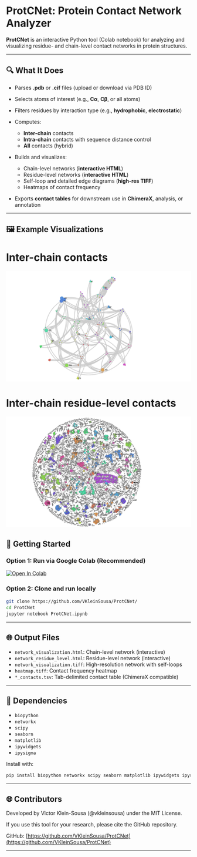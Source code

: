 # ProtCNet: Protein Contact Network Analyzer

**ProtCNet** is an interactive Python tool (Colab notebook) for analyzing and visualizing residue- and chain-level contact networks in protein structures. 

---

## 🔍 What It Does

* Parses **.pdb** or **.cif** files (upload or download via PDB ID)
* Selects atoms of interest (e.g., **Cα**, **Cβ**, or all atoms)
* Filters residues by interaction type (e.g., **hydrophobic**, **electrostatic**)
* Computes:

  * **Inter-chain** contacts
  * **Intra-chain** contacts with sequence distance control
  * **All** contacts (hybrid)
* Builds and visualizes:

  * Chain-level networks (**interactive HTML**)
  * Residue-level networks (**interactive HTML**)
  * Self-loop and detailed edge diagrams (**high-res TIFF**)
  * Heatmaps of contact frequency
* Exports **contact tables** for downstream use in **ChimeraX**, analysis, or annotation

---
## 🖼️ Example Visualizations
# Inter-chain contacts
![Inter-chain level contacts](https://github.com/VKleinSousa/ProtCNet/blob/main/5IV5_chainlevelnet.png)

# Inter-chain residue-level contacts
![Residue-level contacts](https://github.com/VKleinSousa/ProtCNet/blob/main/5IV5_residuelevelnet.png)


## 🚀 Getting Started

### Option 1: Run via Google Colab (Recommended)

[![Open In Colab](https://colab.research.google.com/assets/colab-badge.svg)](https://colab.research.google.com/drive/1NCpjE7R8TzlSWjKSaQOj-lR_OvJuBUEc?usp=sharing)


### Option 2: Clone and run locally

```bash
git clone https://github.com/VKleinSousa/ProtCNet/
cd ProtCNet
jupyter notebook ProtCNet.ipynb
```

---

## 🌐 Output Files

* `network_visualization.html`: Chain-level network (interactive)
* `network_residue_level.html`: Residue-level network (interactive)
* `network_visualization.tiff`: High-resolution network with self-loops
* `heatmap.tiff`: Contact frequency heatmap
* `*_contacts.tsv`: Tab-delimited contact table (ChimeraX compatible)

---

## 🚚 Dependencies

* `biopython`
* `networkx`
* `scipy`
* `seaborn`
* `matplotlib`
* `ipywidgets`
* `ipysigma`

Install with:

```bash
pip install biopython networkx scipy seaborn matplotlib ipywidgets ipysigma
```

---


## 🌐 Contributors

Developed by Victor Klein-Sousa (@vkleinsousa) under the MIT License.

If you use this tool for your research, please cite the GitHub repository.

GitHub: [https://github.com/VKleinSousa/ProtCNet](https://github.com/VKleinSousa/ProtCNet)

---
